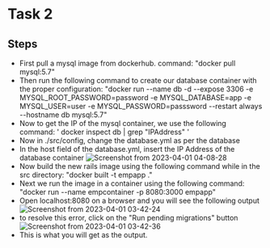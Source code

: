 # Task 2

## Steps
 - First pull a mysql image from dockerhub. command: "docker pull mysql:5.7"
 - Then run the following command to create our database container with the proper configuration: "docker run --name db -d --expose 3306 -e MYSQL_ROOT_PASSWORD=password -e MYSQL_DATABASE=app -e MYSQL_USER=user -e MYSQL_PASSWORD=passsword --restart always --hostname db mysql:5.7"
 - Now to get the IP of the mysql container, we use the following command: ' docker inspect db | grep "IPAddress" '
 - Now in ./src/config, change the database.yml as per the database
 - In the host field of the database.yml, insert the IP Address of the database container
![Screenshot from 2023-04-01 04-08-28](https://user-images.githubusercontent.com/78261857/229244860-bc389701-4284-411d-baf9-9ebf9612cee6.png)
 - Now build the new rails image using the following command while in the src directory: "docker built -t empapp ."
 - Next we run the image in a container using the following command: "docker run --name empcontainer -p 8080:3000 empapp"
 - Open localhost:8080 on a browser and you will see the following output
 ![Screenshot from 2023-04-01 03-42-24](https://user-images.githubusercontent.com/78261857/229244400-85196cbd-7270-4f94-b281-a0207bbf2c97.png)
 - to resolve this error, click on the "Run pending migrations" button
![Screenshot from 2023-04-01 03-42-36](https://user-images.githubusercontent.com/78261857/229244514-db86307f-8ac3-493c-bb64-d9fa3c02c4fe.png)
 - This is what you will get as the output.
